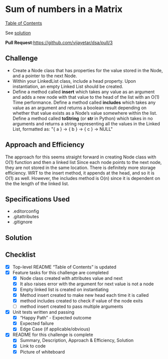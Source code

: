 # Sum of numbers in a Matrix

[Table of Contents](../../../README.md)

See [solution](linked_list.py)

__Pull Request__:https://github.com/vijayetar/dsa/pull/3

## Challenge
* Create a Node class that has properties for the value stored in the Node, and a pointer to the next Node.
* Within your LinkedList class, include a head property. Upon instantiation, an empty Linked List should be created.
* Define a method called __insert__ which takes any value as an argument and adds a new node with that value to the head of the list with an O(1) Time performance.
Define a method called __includes__ which takes any value as an argument and returns a boolean result depending on whether that value exists as a Node’s value somewhere within the list.
Define a method called __toString__ (or __str__ in Python) which takes in no arguments and returns a string representing all the values in the Linked List, formatted as:
"{ a } -> { b } -> { c } -> NULL"

## Approach and Efficiency
The approach for this seems straight forward in creating Node class with O(1) function and then a linked list
Since each node points to the next node, they are not stored in the same location. There is definitely more storage efficiency.
WRT to the insert method, it appends at the head, and so it is O(1) as well.
However, the includes method is O(n) since it is dependent on the the length of the linked list.

## Specifications Used
* .editorconfig
* .gitattributes
* .gitignore

## Solution


## Checklist
 - [x] Top-level README “Table of Contents” is updated
 - [x] Feature tasks for this challenge are completed
    - [x] Node class created with attributes value and next
    - [x] It also raises error with the argument for next value is not a node
    - [x] Empty linked list is created on instantiating
    - [x] Method insert created to make new head each time it is called
    - [x] method includes created to check if value of the node exits
    - [ ] method insert created to pass multiple arguments
 - [x] Unit tests written and passing
     - [x] “Happy Path” - Expected outcome
     - [x] Expected failure
     - [x] Edge Case (if applicable/obvious)
 - [x] README for this challenge is complete
     - [x] Summary, Description, Approach & Efficiency, Solution
     - [x] Link to code
     - [x] Picture of whiteboard
